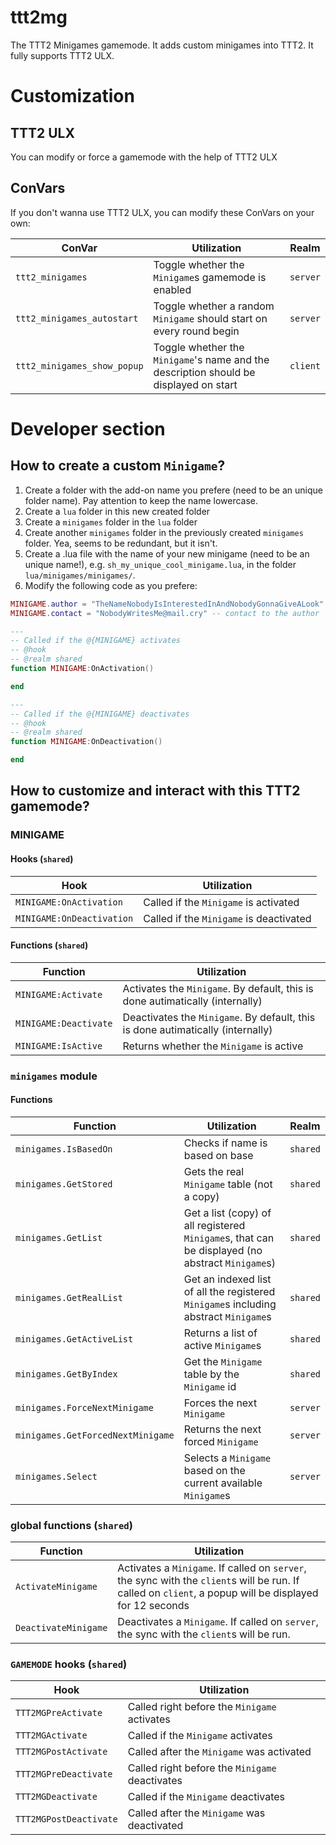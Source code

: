 # ttt2mg
The TTT2 Minigames gamemode. It adds custom minigames into TTT2. It fully supports TTT2 ULX.

# Customization
## TTT2 ULX
You can modify or force a gamemode with the help of TTT2 ULX

## ConVars
If you don't wanna use TTT2 ULX, you can modify these ConVars on your own:

ConVar | Utilization | Realm
--- | --- | ---
`ttt2_minigames` | Toggle whether the `Minigame`s gamemode is enabled | `server`
`ttt2_minigames_autostart` | Toggle whether a random `Minigame` should start on every round begin | `server`
`ttt2_minigames_show_popup` | Toggle whether the `Minigame`'s name and the description should be displayed on start | `client`

# Developer section
## How to create a custom `Minigame`?

1. Create a folder with the add-on name you prefere (need to be an unique folder name). Pay attention to keep the name lowercase.
2. Create a `lua` folder in this new created folder
3. Create a `minigames` folder in the `lua` folder
4. Create another `minigames` folder in the previously created `minigames` folder. Yea, seems to be redundant, but it isn't.
5. Create a .lua file with the name of your new minigame (need to be an unique name!), e.g. `sh_my_unique_cool_minigame.lua`, in the folder `lua/minigames/minigames/`.
6. Modify the following code as you prefere:

```lua
MINIGAME.author = "TheNameNobodyIsInterestedInAndNobodyGonnaGiveALook" -- author
MINIGAME.contact = "NobodyWritesMe@mail.cry" -- contact to the author

---
-- Called if the @{MINIGAME} activates
-- @hook
-- @realm shared
function MINIGAME:OnActivation()

end

---
-- Called if the @{MINIGAME} deactivates
-- @hook
-- @realm shared
function MINIGAME:OnDeactivation()

end
```

## How to customize and interact with this TTT2 gamemode?

### MINIGAME
#### Hooks (**`shared`**)
Hook | Utilization
--- | ---
`MINIGAME:OnActivation` | Called if the `Minigame` is activated
`MINIGAME:OnDeactivation` | Called if the `Minigame` is deactivated

#### Functions (**`shared`**)
Function | Utilization
--- | ---
`MINIGAME:Activate` | Activates the `Minigame`. By default, this is done autimatically (internally)
`MINIGAME:Deactivate` | Deactivates the `Minigame`. By default, this is done autimatically (internally)
`MINIGAME:IsActive` | Returns whether the `Minigame` is active

### `minigames` module
#### Functions
Function | Utilization | Realm
--- | --- | ---
`minigames.IsBasedOn` | Checks if name is based on base | `shared`
`minigames.GetStored` | Gets the real `Minigame` table (not a copy) | `shared`
`minigames.GetList` | Get a list (copy) of all registered `Minigame`s, that can be displayed (no abstract `Minigame`s) | `shared`
`minigames.GetRealList`| Get an indexed list of all the registered `Minigame`s including abstract `Minigame`s | `shared`
`minigames.GetActiveList`| Returns a list of active `Minigame`s | `shared`
`minigames.GetByIndex` | Get the `Minigame` table by the `Minigame` id | `shared`
`minigames.ForceNextMinigame` | Forces the next `Minigame` | `server`
`minigames.GetForcedNextMinigame`| Returns the next forced `Minigame` | `server`
`minigames.Select`| Selects a `Minigame` based on the current available `Minigame`s | `server`

### global functions (**`shared`**)
Function | Utilization
--- | ---
`ActivateMinigame` | Activates a `Minigame`. If called on `server`, the sync with the `client`s will be run. If called on `client`, a popup will be displayed for 12 seconds
`DeactivateMinigame` | Deactivates a `Minigame`. If called on `server`, the sync with the `client`s will be run.

### `GAMEMODE` hooks (**`shared`**)
Hook | Utilization
--- | ---
`TTT2MGPreActivate`| Called right before the `Minigame` activates
`TTT2MGActivate` | Called if the `Minigame` activates
`TTT2MGPostActivate` | Called after the `Minigame` was activated
`TTT2MGPreDeactivate`| Called right before the `Minigame` deactivates
`TTT2MGDeactivate` | Called if the `Minigame` deactivates
`TTT2MGPostDeactivate` | Called after the `Minigame` was deactivated
